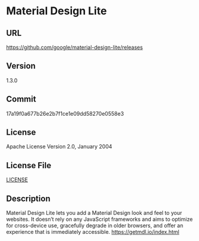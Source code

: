 # Material Design Lite 

## URL

https://github.com/google/material-design-lite/releases

## Version

1.3.0

## Commit

17a19f0a677b26e2b7f1ce1e09dd58270e0558e3

## License

Apache License Version 2.0, January 2004

## License File

[LICENSE](repo/LICENSE)

## Description

Material Design Lite lets you add a Material Design look and feel to your websites. It doesn’t rely on any JavaScript frameworks and aims to optimize for cross-device use, gracefully degrade in older browsers, and offer an experience that is immediately accessible.
https://getmdl.io/index.html
